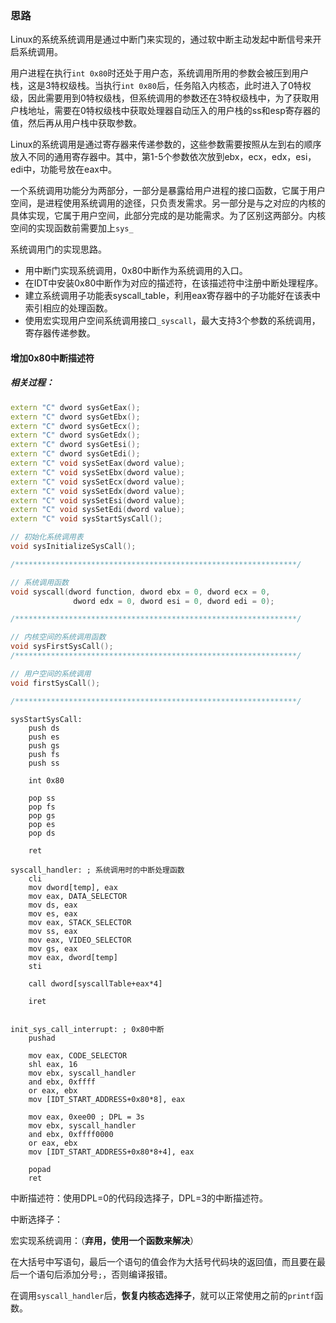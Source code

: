 ### 思路

Linux的系统系统调用是通过中断门来实现的，通过软中断主动发起中断信号来开启系统调用。

用户进程在执行`int 0x80`时还处于用户态，系统调用所用的参数会被压到用户栈，这是3特权级栈。当执行`int 0x80`后，任务陷入内核态，此时进入了0特权级，因此需要用到0特权级栈，但系统调用的参数还在3特权级栈中，为了获取用户栈地址，需要在0特权级栈中获取处理器自动压入的用户栈的ss和esp寄存器的值，然后再从用户栈中获取参数。

Linux的系统调用是通过寄存器来传递参数的，这些参数需要按照从左到右的顺序放入不同的通用寄存器中。其中，第1-5个参数依次放到ebx，ecx，edx，esi，edi中，功能号放在eax中。

一个系统调用功能分为两部分，一部分是暴露给用户进程的接口函数，它属于用户空间，是进程使用系统调用的途径，只负责发需求。另一部分是与之对应的内核的具体实现，它属于用户空间，此部分完成的是功能需求。为了区别这两部分。内核空间的实现函数前需要加上`sys_`

系统调用门的实现思路。

+ 用中断门实现系统调用，0x80中断作为系统调用的入口。
+ 在IDT中安装0x80中断作为对应的描述符，在该描述符中注册中断处理程序。
+ 建立系统调用子功能表syscall_table，利用eax寄存器中的子功能好在该表中索引相应的处理函数。
+ 使用宏实现用户空间系统调用接口`_syscall`，最大支持3个参数的系统调用，寄存器传递参数。



#### 增加0x80中断描述符

##### 相关过程：

```c++
extern "C" dword sysGetEax();
extern "C" dword sysGetEbx();
extern "C" dword sysGetEcx();
extern "C" dword sysGetEdx();
extern "C" dword sysGetEsi();
extern "C" dword sysGetEdi();
extern "C" void sysSetEax(dword value);
extern "C" void sysSetEbx(dword value);
extern "C" void sysSetEcx(dword value);
extern "C" void sysSetEdx(dword value);
extern "C" void sysSetEsi(dword value);
extern "C" void sysSetEdi(dword value);
extern "C" void sysStartSysCall();

// 初始化系统调用表
void sysInitializeSysCall();

/***************************************************************/

// 系统调用函数 
void syscall(dword function, dword ebx = 0, dword ecx = 0,
              dword edx = 0, dword esi = 0, dword edi = 0);

/***************************************************************/

// 内核空间的系统调用函数
void sysFirstSysCall();
/***************************************************************/

// 用户空间的系统调用
void firstSysCall();

/***************************************************************/
```



```assembly
sysStartSysCall:
    push ds
    push es
    push gs
    push fs
    push ss

    int 0x80

    pop ss
    pop fs
    pop gs
    pop es
    pop ds

    ret
    
syscall_handler: ; 系统调用时的中断处理函数
    cli
    mov dword[temp], eax
    mov eax, DATA_SELECTOR
    mov ds, eax
    mov es, eax
    mov eax, STACK_SELECTOR
    mov ss, eax
    mov eax, VIDEO_SELECTOR
    mov gs, eax
    mov eax, dword[temp]
    sti

    call dword[syscallTable+eax*4]

    iret


init_sys_call_interrupt: ; 0x80中断
    pushad
    
    mov eax, CODE_SELECTOR
    shl eax, 16
    mov ebx, syscall_handler
    and ebx, 0xffff
    or eax, ebx
    mov [IDT_START_ADDRESS+0x80*8], eax

    mov eax, 0xee00 ; DPL = 3s
    mov ebx, syscall_handler
    and ebx, 0xffff0000 
    or eax, ebx
    mov [IDT_START_ADDRESS+0x80*8+4], eax

    popad
    ret
```



中断描述符：使用DPL=0的代码段选择子，DPL=3的中断描述符。

中断选择子：



宏实现系统调用：（**弃用，使用一个函数来解决**）

在大括号中写语句，最后一个语句的值会作为大括号代码块的返回值，而且要在最后一个语句后添加分号`;`，否则编译报错。



在调用`syscall_handler`后，**恢复内核态选择子**，就可以正常使用之前的`printf`函数。







